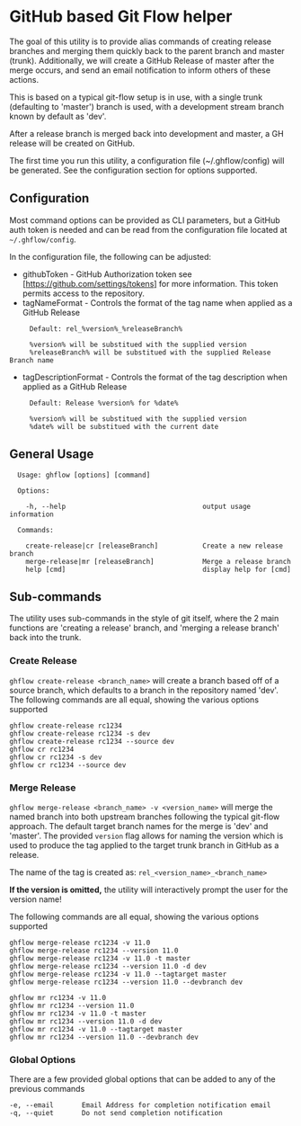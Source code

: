 # GitHub based Git Flow helper

The goal of this utility is to provide alias commands of creating release branches and merging them quickly back to the parent branch and master (trunk).  Additionally, we will create a GitHub Release of master after the merge occurs, and send an email notification to inform others of these actions.

This is based on a typical git-flow setup is in use, with a single trunk (defaulting to 'master') branch is used, with a development stream branch known by default as 'dev'.

After a release branch is merged back into development and master, a GH release will be created on GitHub.

The first time you run this utility, a configuration file (~/.ghflow/config) will be generated.  See the configuration section for options supported.

## Configuration

Most command options can be provided as CLI parameters, but a GitHub auth token is needed and can be read from the configuration file located at `~/.ghflow/config`.

In the configuration file, the following can be adjusted:

* githubToken - GitHub Authorization token see [https://github.com/settings/tokens] for more information.  This token permits access to the repository.
* tagNameFormat - Controls the format of the tag name when applied as a GitHub Release
```
     Default: rel_%version%_%releaseBranch%

     %version% will be substitued with the supplied version
     %releaseBranch% will be substitued with the supplied Release Branch name
 ```



* tagDescriptionFormat - Controls the format of the tag description when applied as a GitHub Release

```
     Default: Release %version% for %date%

     %version% will be substitued with the supplied version
     %date% will be substitued with the current date
 ```


## General Usage

```
  Usage: ghflow [options] [command]

  Options:

    -h, --help                                  output usage information

  Commands:

    create-release|cr [releaseBranch]           Create a new release branch
    merge-release|mr [releaseBranch]            Merge a release branch
    help [cmd]                                  display help for [cmd]
```

## Sub-commands

The utility uses sub-commands in the style of git itself, where the 2 main functions
are 'creating a release' branch, and 'merging a release branch' back into the trunk.

### Create Release

`ghflow create-release <branch_name>` will create a branch based off of a source branch,
which defaults to a branch in the repository named 'dev'.  The following commands are all equal,
showing the various options supported

```
ghflow create-release rc1234
ghflow create-release rc1234 -s dev
ghflow create-release rc1234 --source dev
ghflow cr rc1234
ghflow cr rc1234 -s dev
ghflow cr rc1234 --source dev
```

### Merge Release

`ghflow merge-release <branch_name> -v <version_name>` will merge the named branch into both upstream branches
following the typical git-flow approach.  The default target branch names for the merge is 'dev' and 'master'.
The provided `version` flag allows for naming the version which is used to produce the tag applied to the target trunk
branch in GitHub as a release.

The name of the tag is created as:
`rel_<version_name>_<branch_name>`

**If the version is omitted,** the utility will interactively prompt the user for the version name!

The following commands are all equal, showing the various options supported

```
ghflow merge-release rc1234 -v 11.0
ghflow merge-release rc1234 --version 11.0
ghflow merge-release rc1234 -v 11.0 -t master
ghflow merge-release rc1234 --version 11.0 -d dev
ghflow merge-release rc1234 -v 11.0 --tagtarget master
ghflow merge-release rc1234 --version 11.0 --devbranch dev

ghflow mr rc1234 -v 11.0
ghflow mr rc1234 --version 11.0
ghflow mr rc1234 -v 11.0 -t master
ghflow mr rc1234 --version 11.0 -d dev
ghflow mr rc1234 -v 11.0 --tagtarget master
ghflow mr rc1234 --version 11.0 --devbranch dev
```

### Global Options

There are a few provided global options that can  be added to any of the previous commands

```
-e, --email       Email Address for completion notification email
-q, --quiet       Do not send completion notification
```